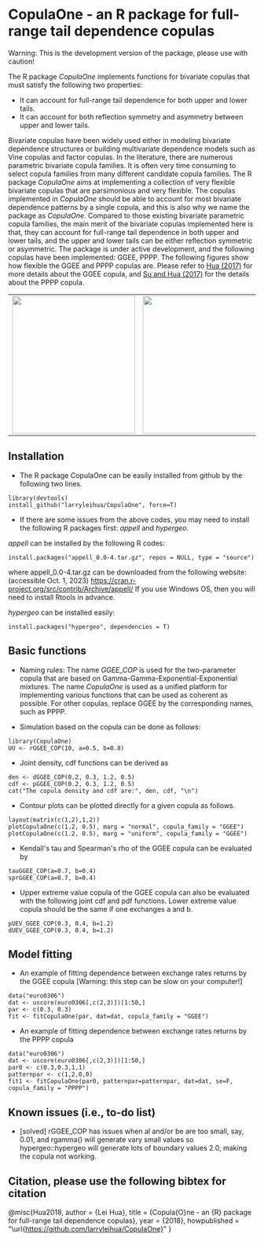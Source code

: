 # CopulaOne - an R package for full-range tail dependence copulas

Warning: This is the development version of the package, please use with caution!

The R package *CopulaOne* implements functions for bivariate copulas that must satisfy the following two properties:
* It can account for full-range tail dependence for both upper and lower tails.
* It can account for both reflection symmetry and asymmetry between upper and lower tails.

Bivariate copulas have been widely used either in modeling bivariate dependence structures or building multivariate dependence models such as Vine copulas and factor copulas. In the literature, there are numerous parametric bivariate copula families. It is often very time consuming to select copula families from many different candidate copula families. The R package *CopulaOne* aims at implementing a collection of very flexible bivariate copulas that are parsimonious and very flexible. The copulas implemented in *CopulaOne* should be able to account for most bivariate dependence patterns by a single copula, and this is also why we name the package as *CopulaOne*. Compared to those existing bivariate parametric copula families, the main merit of the bivariate copulas implemented here is that, they can account for full-range tail dependence in both upper and lower tails, and the upper and lower tails can be either reflection symmetric or asymmetric.
The package is under active development, and the following copulas have been implemented: GGEE, PPPP. The following figures show how flexible the GGEE and PPPP copulas are. Please refer to [Hua (2017)](https://doi.org/10.1016/j.insmatheco.2017.01.003) for more details about the GGEE copula, and [Su and Hua (2017)](https://doi.org/10.1016/j.insmatheco.2017.08.009) for the details about the PPPP copula.

|                           |                           | 
| ------------------------- | ------------------------- |
| <img src="https://larryhua.netlify.app/image/GGEE.gif" width="250" height="280" />  |  <img src="https://larryhua.netlify.app/image/PPPP.gif" width="250" height="280" /> |

## Installation
- The R package CopulaOne can be easily installed from github by the following two lines.
```{r, eval=FALSE}
library(devtools)
install_github("larryleihua/CopulaOne", force=T)
```
- If there are some issues from the above codes, you may need to install the following R packages first: _appell_ and _hypergeo_.

_appell_ can be installed by the following R codes:
```{r, eval=FALSE}
install.packages("appell_0.0-4.tar.gz", repos = NULL, type = "source")
```
where appell_0.0-4.tar.gz can be downloaded from the following website: (accessible Oct. 1, 2023)
https://cran.r-project.org/src/contrib/Archive/appell/
If you use Windows OS, then you will need to install Rtools in advance.


_hypergeo_ can be installed easily:
```{r, eval=FALSE}
install.packages("hypergeo", dependencies = T)
```

## Basic functions
- Naming rules: The name *GGEE_COP* is used for the two-parameter copula that are based on Gamma-Gamma-Exponential-Exponential mixtures. The name *CopulaOne* is used as a unified platform for implementing various functions that can be used as coherent as possible. For other copulas, replace GGEE by the corresponding names, such as PPPP.

- Simulation based on the copula can be done as follows:
```{r}
library(CopulaOne)
UU <- rGGEE_COP(10, a=0.5, b=0.8)
```

- Joint density, cdf functions can be derived as
```{r}
den <- dGGEE_COP(0.2, 0.3, 1.2, 0.5)
cdf <- pGGEE_COP(0.2, 0.3, 1.2, 0.5)
cat("The copula density and cdf are:", den, cdf, "\n")
```

- Contour plots can be plotted directly for a given copula as follows.
```{r fig.width=11, fig.height=6}
layout(matrix(c(1,2),1,2))
plotCopulaOne(c(1.2, 0.5), marg = "normal", copula_family = "GGEE")
plotCopulaOne(c(1.2, 0.5), marg = "uniform", copula_family = "GGEE")
```

- Kendall's tau and Spearman's rho of the GGEE copula can be evaluated by
```{r}
tauGGEE_COP(a=0.7, b=0.4)
sprGGEE_COP(a=0.7, b=0.4)
```

- Upper extreme value copula of the GGEE copula can also be evaluated with the following joint cdf and pdf functions. Lower extreme value copula should be the same if one exchanges a and b.
```{r}
pUEV_GGEE_COP(0.3, 0.4, b=1.2)
dUEV_GGEE_COP(0.3, 0.4, b=1.2)
```

## Model fitting
- An example of fitting dependence between exchange rates returns by the GGEE copula [Warning: this step can be slow on your computer!]
```{r}
data("euro0306")
dat <- uscore(euro0306[,c(2,3)])[1:50,]
par <- c(0.3, 0.3)
fit <- fitCopulaOne(par, dat=dat, copula_family = "GGEE")
```
- An example of fitting dependence between exchange rates returns by the PPPP copula 
```{r}
data("euro0306")
dat <- uscore(euro0306[,c(2,3)])[1:50,]
par0 <- c(0.3,0.3,1,1)
patternpar <- c(1,2,0,0)
fit1 <- fitCopulaOne(par0, patternpar=patternpar, dat=dat, se=F, copula_family = "PPPP")
```

## Known issues (i.e., to-do list)
- [solved] rGGEE_COP has issues when al and/or be are too small, say, 0.01, and rgamma() will generate vary small values so hypergeo::hypergeo will generate lots of boundary values 2.0, making the copula not working.


## Citation, please use the following bibtex for citation

@misc{Hua2018,
  author = {Lei Hua},
  title  = {Copula{O}ne - an {R} package for full-range tail dependence copulas},
  year   = {2018},
  howpublished = "\url{https://github.com/larryleihua/CopulaOne}"
}

